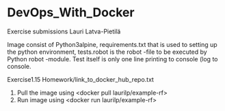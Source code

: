 # DevOps_With_Docker
Exercise submissions
Lauri Latva-Pietilä

Image consist of Python3alpine, requirements.txt that is used to setting up the python environment, tests.robot is the robot -file to be executed by Python robot -module. 
Test itself is only one line printing to console (log to console. 

Exercise1.15 Homework/link_to_docker_hub_repo.txt
1. Pull the image using <docker pull laurilp/example-rf>
2. Run image using <docker run laurilp/example-rf>

